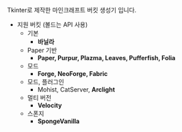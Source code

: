 Tkinter로 제작한 마인크래프트 버킷 생성기 입니다.

* 지원 버킷 (볼드는 API 사용)
  * 기본
    * __바닐라__
  * Paper 기반
    * __Paper, Purpur, Plazma, Leaves, Pufferfish, Folia__
  * 모드
    * __Forge, NeoForge, Fabric__
  * 모드, 플러그인
    * Mohist, CatServer, __Arclight__
  * 멀티 버전
    * __Velocity__
  * 스폰지
    * __SpongeVanilla__
